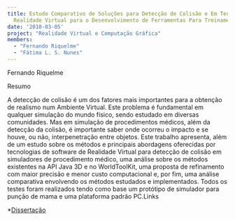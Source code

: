 ```yaml
---
title: Estudo Comparativo de Soluções para Detecção de Colisão e Em Tecnologias de
  Realidade Virtual para o Desenvolvimento de Ferramentas Para Treinamento Médico
date: '2010-03-05'
project: "Realidade Virtual e Computação Gráfica"
members:
  - "Fernando Riquelme"
  - "Fátima L. S. Nunes"
---
```


Fernando Riquelme

Resumo

A detecção de colisão é um dos fatores mais importantes para a obtenção de realismo num Ambiente Virtual. Este problema é fundamental em qualquer simulação do mundo físico, sendo estudado em diversas comunidades. Mas em simulação de procedimentos médicos, além da detecção da colisão, é importante saber onde ocorreu o impacto e se houve, ou não, interpenetração entre objetos. Este trabalho apresenta, além de um estudo sobre os métodos e principais abordagens oferecidas por tecnologias de software de Realidade Virtual para detecção de colisão em simuladores de procedimento médico, uma análise sobre os métodos existentes na API Java 3D e no WorldToolKit, uma proposta de refinamento com maior precisão e menor custo computacional e, por fim, uma análise comparativa envolvendo os métodos estudados e implementados. Todos os testes foram realizados tendo como base um protótipo de simulador para punção de mama e uma plataforma padrão PC.Links
	
*[Dissertação](http://lapis.each.usp.br/lapis/sites/default/files/disserta__o_final_fernando_riquelme.pdf)

